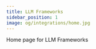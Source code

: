 ```yaml
---
title: LLM Frameworks
sidebar_position: 1
image: og/integrations/home.jpg
---
```


Home page for LLM Frameworks